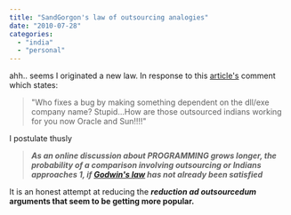 ```yaml
---
title: "SandGorgon's law of outsourcing analogies"
date: "2010-07-28"
categories: 
  - "india"
  - "personal"
---
```


ahh.. seems I originated a new law. In response to this [article's](http://www.zdnet.com/blog/burnette/oracle-rebrands-java-breaks-eclipse/2012) comment which states:

> "Who fixes a bug by making something dependent on the dll/exe company name? Stupid...How are those outsourced indians working for you now Oracle and Sun!!!!"

I postulate thusly

> _**As an online discussion about PROGRAMMING grows longer, the probability of a comparison involving outsourcing or Indians approaches 1, if [Godwin's law](http://en.wikipedia.org/wiki/Godwin's_law) has not already been satisfied**_

It is an honest attempt at reducing the **_reduction ad outsourcedum_ arguments that seem to be getting more popular.**
